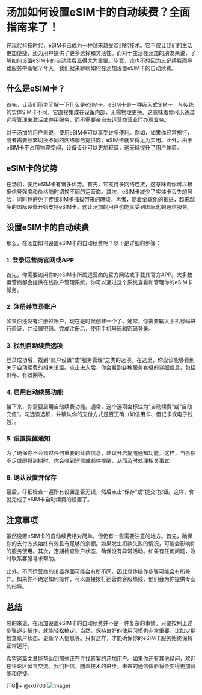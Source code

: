 # 汤加如何设置eSIM卡的自动续费？全面指南来了！

在现代科技时代，eSIM卡已成为一种越来越受欢迎的技术。它不仅让我们的生活更加便捷，还为用户提供了更多选择和灵活性。而对于生活在汤加的朋友来说，了解如何设置eSIM卡的自动续费显得尤为重要。毕竟，谁也不想因为忘记续费而导致服务中断呢？今天，我们就来聊聊如何在汤加设置eSIM卡的自动续费。

## 什么是eSIM卡？

首先，让我们简单了解一下什么是eSIM卡。eSIM卡是一种嵌入式SIM卡，与传统的实体SIM卡不同，它直接集成在设备内部，无需物理更换。这意味着你可以通过远程管理来激活或停用服务，而不需要亲自去运营商营业厅办理业务。

对于汤加的用户来说，使用eSIM卡可以享受许多便利。例如，如果你经常旅行，或者需要频繁切换不同的网络服务提供商，eSIM卡就显得尤为实用。此外，由于eSIM卡不占用物理空间，设备设计可以更加轻薄，这无疑提升了用户体验。

## eSIM卡的优势

在汤加，使用eSIM卡有诸多优势。首先，它支持多网络连接，这意味着你可以根据信号强度和价格随时切换不同的运营商。其次，eSIM卡减少了实体卡丢失的风险，同时也避免了传统SIM卡插拔带来的麻烦。再者，随着全球化的推进，越来越多的国际设备开始支持eSIM卡，这让汤加的用户也能享受到国际化的通信服务。

## 设置eSIM卡的自动续费

那么，在汤加如何设置eSIM卡的自动续费呢？以下是详细的步骤：

### 1. 登录运营商官网或APP

首先，你需要访问你的eSIM卡所属运营商的官方网站或下载其官方APP。大多数运营商都会提供在线账户管理系统，你可以通过这个系统查看和管理你的eSIM卡服务。

### 2. 注册并登录账户

如果你还没有注册过账户，现在是时候创建一个了。通常，你需要输入手机号码进行验证，并设置密码。完成注册后，使用手机号码和密码登录。

### 3. 找到自动续费选项

登录成功后，找到“账户设置”或“服务管理”之类的选项。在这里，你应该能够看到关于自动续费的相关设置。点击进入后，你会看到各种服务套餐的详细信息，包括价格、有效期等。

### 4. 启用自动续费功能

接下来，你需要启用自动续费功能。通常，这个选项会标注为“自动续费”或“自动充值”。勾选该选项，并确认你的支付方式是否正确（如信用卡、借记卡或电子钱包）。

### 5. 设置提醒通知

为了确保你不会错过任何重要的续费信息，建议开启提醒通知功能。这样，当余额不足或即将到期时，你会收到短信或邮件提醒，从而及时处理相关事宜。

### 6. 确认设置并保存

最后，仔细检查一遍所有设置是否无误，然后点击“保存”或“提交”按钮。这样，你就完成了eSIM卡自动续费的设置了。

## 注意事项

虽然设置eSIM卡的自动续费相对简单，但仍有一些需要注意的地方。首先，确保你的支付方式始终有效且有足够的余额。如果发生扣款失败的情况，可能会影响你的服务使用。其次，定期检查账户状态，确保没有异常活动。如果有任何问题，及时联系客服寻求帮助。

此外，不同运营商的设置界面可能会有所不同，因此具体操作步骤可能会有所差异。如果你不确定如何操作，可以直接拨打运营商客服热线，他们会为你提供专业的指导。

## 总结

总的来说，在汤加设置eSIM卡的自动续费并不是一件复杂的事情。只要按照上述步骤逐步操作，就能轻松搞定。当然，保持良好的使用习惯也非常重要，比如定期检查账户状态、更新个人信息等。只有这样，才能确保你的eSIM卡服务始终保持正常运行。

希望这篇文章能帮助到那些正在寻找答案的汤加用户。如果你还有其他疑问，欢迎在评论区留言交流。我们相信，随着技术的进步，未来的通信体验将会变得更加智能和便捷。

[TG💪+ @jx0703 ![Image](https://github.com/user-attachments/assets/dbca1d08-cadb-493c-b0ec-ad6f7a83f270)]